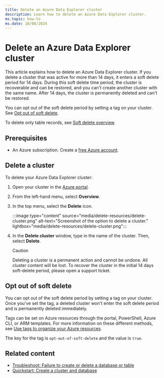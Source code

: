 ```yaml
---
title: Delete an Azure Data Explorer cluster
description: Learn how to delete an Azure Data Explorer cluster.
ms.topic: how-to
ms.date: 10/08/2024
---
```


# Delete an Azure Data Explorer cluster

This article explains how to delete an Azure Data Explorer cluster. If you delete a cluster that was active for more than 14 days, it enters a soft delete period for 14 days. During this soft delete time period, the cluster is recoverable and can be restored, and you can't create another cluster with the same name. After 14 days, the cluster is permanently deleted and can't be restored. 

You can opt out of the soft delete period by setting a tag on your cluster. See [Opt out of soft delete](#opt-out-of-soft-delete).

To delete only table records, see [Soft delete overview](/kusto/concepts/data-soft-delete?view=azure-data-explorer&preserve-view=true)

## Prerequisites

* An Azure subscription. Create a [free Azure account](https://azure.microsoft.com/free/).

## Delete a cluster

To delete your Azure Data Explorer cluster:

1. Open your cluster in the [Azure portal](https://portal.azure.com/).

1. From the left-hand menu, select **Overview**.

1. In the top menu, select the **Delete** icon.

    :::image type="content" source="media/delete-resources/delete-cluster.png" alt-text="Screenshot of the option to delete a cluster." lightbox="media/delete-resources/delete-cluster.png":::

1. In the **Delete cluster** window, type in the name of the cluster. Then, select **Delete**.

    > [!CAUTION]
    > Deleting a cluster is a permanent action and cannot be undone. All cluster content will be lost. To recover the cluster in the initial 14 days soft-delete period, please open a support ticket.

## Opt out of soft delete

You can opt out of the soft delete period by setting a tag on your cluster. Once you've set the tag, a deleted cluster won't enter the soft delete period and is permanently deleted immediately.

Tags can be set on Azure resources through the portal, PowerShell, Azure CLI, or ARM templates. For more information on these different methods, see [Use tags to organize your Azure resources](/azure/azure-resource-manager/management/tag-resources).

The key for the tag is `opt-out-of-soft-delete` and the value is `true`.

## Related content

* [Troubleshoot: Failure to create or delete a database or table](troubleshoot-database-table.md)
* [Quickstart: Create a cluster and database](create-cluster-and-database.md)
